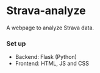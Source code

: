 # Strava-analyze

A webpage to analyze Strava data.

### Set up

- Backend: Flask (Python)
- Frontend: HTML, JS and CSS
